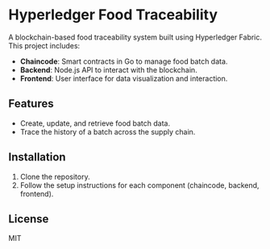 # Hyperledger Food Traceability

A blockchain-based food traceability system built using Hyperledger Fabric. This project includes:

- **Chaincode**: Smart contracts in Go to manage food batch data.
- **Backend**: Node.js API to interact with the blockchain.
- **Frontend**: User interface for data visualization and interaction.

## Features

- Create, update, and retrieve food batch data.
- Trace the history of a batch across the supply chain.

## Installation

1. Clone the repository.
2. Follow the setup instructions for each component (chaincode, backend, frontend).

## License

MIT
